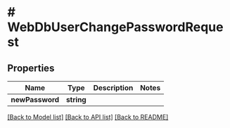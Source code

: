 # # WebDbUserChangePasswordRequest

## Properties

Name | Type | Description | Notes
------------ | ------------- | ------------- | -------------
**newPassword** | **string** |  |

[[Back to Model list]](../../README.md#models) [[Back to API list]](../../README.md#endpoints) [[Back to README]](../../README.md)

